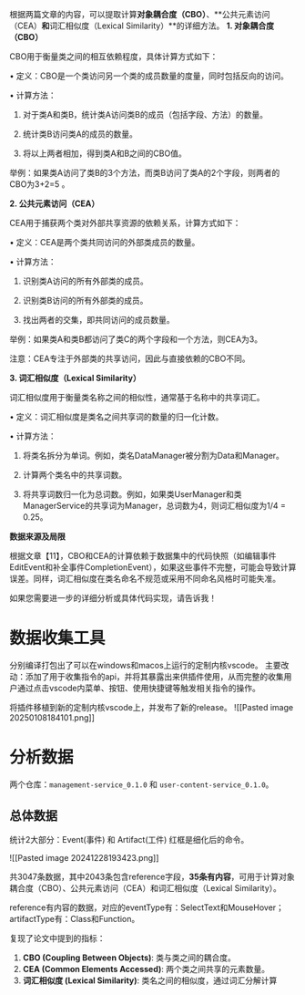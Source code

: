 根据两篇文章的内容，可以提取计算**对象耦合度（CBO）**、**公共元素访问（CEA）**和**词汇相似度（Lexical Similarity）**的详细方法。
**1. 对象耦合度（CBO）**

  

CBO用于衡量类之间的相互依赖程度，具体计算方式如下：

• 定义：CBO是一个类访问另一个类的成员数量的度量，同时包括反向的访问。

• 计算方法：

1. 对于类A和类B，统计类A访问类B的成员（包括字段、方法）的数量。

2. 统计类B访问类A的成员的数量。

3. 将以上两者相加，得到类A和B之间的CBO值。

  

举例：如果类A访问了类B的3个方法，而类B访问了类A的2个字段，则两者的CBO为3+2=5 。

  

**2. 公共元素访问（CEA）**

  

CEA用于捕获两个类对外部共享资源的依赖关系，计算方式如下：

• 定义：CEA是两个类共同访问的外部类成员的数量。

• 计算方法：

1. 识别类A访问的所有外部类的成员。

2. 识别类B访问的所有外部类的成员。

3. 找出两者的交集，即共同访问的成员数量。

  

举例：如果类A和类B都访问了类C的两个字段和一个方法，则CEA为3。

  

注意：CEA专注于外部类的共享访问，因此与直接依赖的CBO不同。

  

**3. 词汇相似度（Lexical Similarity）**

  

词汇相似度用于衡量类名称之间的相似性，通常基于名称中的共享词汇。

• 定义：词汇相似度是类名之间共享词的数量的归一化计数。

• 计算方法：

1. 将类名拆分为单词。例如，类名DataManager被分割为Data和Manager。

2. 计算两个类名中的共享词数。

3. 将共享词数归一化为总词数。例如，如果类UserManager和类ManagerService的共享词为Manager，总词数为4，则词汇相似度为1/4 = 0.25。

  

**数据来源及局限**

  

根据文章【11】，CBO和CEA的计算依赖于数据集中的代码快照（如编辑事件EditEvent和补全事件CompletionEvent），如果这些事件不完整，可能会导致计算误差。同样，词汇相似度在类名命名不规范或采用不同命名风格时可能失准。

  

如果您需要进一步的详细分析或具体代码实现，请告诉我！

# 数据收集工具


分别编译打包出了可以在windows和macos上运行的定制内核vscode。
主要改动：添加了用于收集指令的api，并将其暴露出来供插件使用，从而完整的收集用户通过点击vscode内菜单、按钮、使用快捷键等触发相关指令的操作。

将插件移植到新的定制内核vscode上，并发布了新的release。
![[Pasted image 20250108184101.png]]


# 分析数据

两个仓库：`management-service_0.1.0` 和 `user-content-service_0.1.0`。

## 总体数据

统计2大部分：Event(事件) 和 Artifact(工件)
红框是细化后的命令。

![[Pasted image 20241228193423.png]]


共3047条数据，其中2043条包含reference字段，**35条有内容**，可用于计算对象耦合度（CBO）、公共元素访问（CEA）和词汇相似度（Lexical Similarity）。

reference有内容的数据，对应的eventType有：SelectText和MouseHover；artifactType有：Class和Function。

复现了论文中提到的指标：
1. **CBO (Coupling Between Objects)**: 类与类之间的耦合度。
2. **CEA (Common Elements Accessed)**: 两个类之间共享的元素数量。
3. **词汇相似度 (Lexical Similarity)**: 类名之间的相似度，通过词汇分解计算









